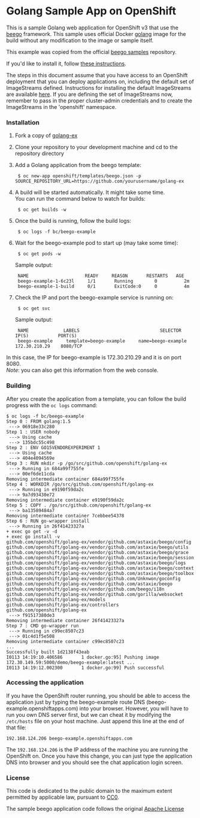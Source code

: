 Golang Sample App on OpenShift
==============================

This is a sample Golang web application for OpenShift v3 that use the [beego](http://beego.me/)
framework. This sample uses official Docker [golang](https://registry.hub.docker.com/u/library/golang/) image for the build
without any modification to the image or sample itself.

This example was copied from the official [beego samples](https://github.com/beego/samples) repository.

If you'd like to install it, follow [these instructions](https://github.com/openshift/golang-ex/blob/master/README.md#installation).

The steps in this document assume that you have access to an OpenShift deployment that you can deploy applications on, including the default set of ImageStreams defined.  Instructions for installing the default ImageStreams are available [here](http://docs.openshift.org/latest/admin_guide/install/first_steps.html).  If you are defining the set of ImageStreams now, remember to pass in the proper cluster-admin credentials and to create the ImageStreams in the 'openshift' namespace.

### Installation

1. Fork a copy of [golang-ex](https://github.com/openshift/golang-ex)
2. Clone your repository to your development machine and cd to the repository directory
3. Add a Golang application from the beego template:

        $ oc new-app openshift/templates/beego.json -p SOURCE_REPOSITORY_URL=https://github.com/yourusername/golang-ex

4. A build will be started automatically. It might take some time.  
You can run the command below to watch for builds:

        $ oc get builds -w

5. Once the build is running, follow the build logs:

        $ oc logs -f bc/beego-example

6. Wait for the beego-example pod to start up (may take some time):

        $ oc get pods -w

    Sample output:

        NAME                     READY     REASON       RESTARTS   AGE
        beego-example-1-6c23l     1/1       Running        0          2m
        beego-example-1-build     0/1       ExitCode:0     0          4m

7. Check the IP and port the beego-example service is running on:

        $ oc get svc

    Sample output:

        NAME             LABELS                              SELECTOR              IP(S)           PORT(S)
        beego-example     template=beego-example     name=beego-example           172.30.210.29    8080/TCP

In this case, the IP for beego-example is 172.30.210.29 and it is on port 8080.  
*Note*: you can also get this information from the web console.

### Building

After you create the application from a template, you can follow the build progress
with the `oc logs` command:

```console
$ oc logs -f bc/beego-example
Step 0 : FROM golang:1.5
 ---> 06918e33c280
Step 1 : USER nobody
 ---> Using cache
 ---> 135bdc55c498
Step 2 : ENV GO15VENDOREXPERIMENT 1
 ---> Using cache
 ---> 404e4094569e
Step 3 : RUN mkdir -p /go/src/github.com/openshift/golang-ex
 ---> Running in 684a99f755fe
 ---> 00ef6de11cda
Removing intermediate container 684a99f755fe
Step 4 : WORKDIR /go/src/github.com/openshift/golang-ex
 ---> Running in e9190f59da2c
 ---> 9a7d93430e72
Removing intermediate container e9190f59da2c
Step 5 : COPY . /go/src/github.com/openshift/golang-ex
 ---> ba13589484a7
Removing intermediate container 7cebbee54378
Step 6 : RUN go-wrapper install
 ---> Running in 26f41423327a
+ exec go get -v -d
+ exec go install -v
github.com/openshift/golang-ex/vendor/github.com/astaxie/beego/config
github.com/openshift/golang-ex/vendor/github.com/astaxie/beego/utils
github.com/openshift/golang-ex/vendor/github.com/astaxie/beego/grace
github.com/openshift/golang-ex/vendor/github.com/astaxie/beego/session
github.com/openshift/golang-ex/vendor/github.com/astaxie/beego/logs
github.com/openshift/golang-ex/vendor/github.com/astaxie/beego/context
github.com/openshift/golang-ex/vendor/github.com/astaxie/beego/toolbox
github.com/openshift/golang-ex/vendor/github.com/Unknwon/goconfig
github.com/openshift/golang-ex/vendor/github.com/astaxie/beego
github.com/openshift/golang-ex/vendor/github.com/beego/i18n
github.com/openshift/golang-ex/vendor/github.com/gorilla/websocket
github.com/openshift/golang-ex/models
github.com/openshift/golang-ex/controllers
github.com/openshift/golang-ex
 ---> f91517380de3
Removing intermediate container 26f41423327a
Step 7 : CMD go-wrapper run
 ---> Running in c99ec8507c23
 ---> 01c4d1f5e508
Removing intermediate container c99ec8507c23
...
Successfully built 1d2138f43eab
I0113 14:19:10.406586       1 docker.go:95] Pushing image 172.30.149.59:5000/demo/beego-example:latest ...
I0113 14:19:12.002300       1 docker.go:99] Push successful
```

### Accessing the application

If you have the OpenShift router running, you should be able to access the
application just by typing the beego-example route DNS
(beego-example.openshiftapps.com) into your browser. However, you will have to
run you own DNS server first, but we can cheat it by modifying the `/etc/hosts`
file on your host machine. Just append this line at the end of that file:

```
192.168.124.206 beego-example.openshiftapps.com
```

The `192.168.124.206` is the IP address of the machine you are running the
OpenShift on. Once you have this change, you can just type the application DNS
into browser and you should see the chat application login screen.

### License

This code is dedicated to the public domain to the maximum extent permitted by applicable law, pursuant to [CC0](http://creativecommons.org/publicdomain/zero/1.0/).

The sample beego application code follows the original [Apache License](https://github.com/beego/samples/blob/master/LICENSE)
